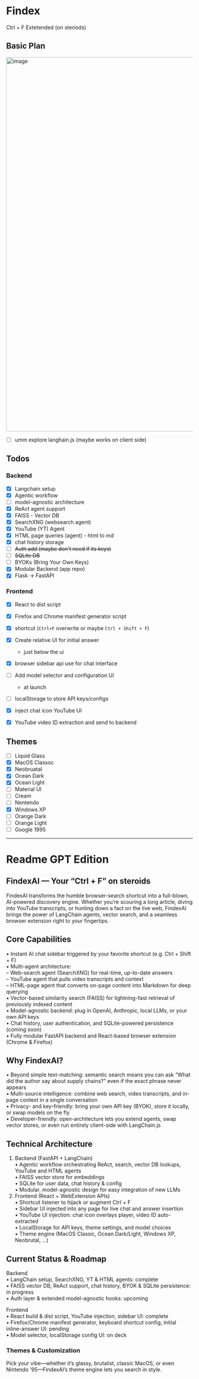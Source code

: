 # Findex

Ctrl + F Extetended (on steriods)

## Basic Plan

<img width="1050" height="1009" alt="image" src="https://github.com/user-attachments/assets/ceda4f37-7c0d-4a90-b79a-2b41e2e25844" />

- [ ] umm explore langhain.js (maybe works on client side)

## Todos

### Backend

- [x] Langchain setup
- [x] Agentic workflow
- [ ] model-agnostic architecture
- [x] ReAct agent support
- [x] FAISS - Vector DB
- [x] SearchXNG (websearch agent)
- [x] YouTube (YT) Agent
- [x] HTML page queries (agent) - html to md
- [x] chat history storage
- [ ] ~~Auth add (maybe don't need if its keys)~~
- [ ] ~~SQLite DB~~
- [ ] BYOKs (Bring Your Own Keys)
- [x] Modular Backend (app repo)
- [x] Flask -> FastAPI

### Frontend

- [x] React to dist script
- [x] Firefox and Chrome manifest generator script
- [x] shortcut (`Ctrl+F` overwrite or maybe `Ctrl + Shift + F`)
- [x] Create relative UI for initial answer

  - just below the ui

- [x] browser sidebar api use for chat interface
- [ ] Add model selector and configuration UI

  - at launch

- [ ] localStorage to store API keys/configs
- [x] inject chat icon YouTube UI
- [x] YouTube video ID extraction and send to backend

## Themes

- [ ] Liquid Glass
- [x] MacOS Classoc
- [x] Neobruatal
- [x] Ocean Dark
- [x] Ocean Light
- [ ] Material UI
- [ ] Cream
- [ ] Nentendo
- [x] Windows XP
- [ ] Orange Dark
- [ ] Orange Light
- [ ] Google 1995

---

# Readme GPT Edition

## FindexAI — Your “Ctrl + F” on steroids

FindexAI transforms the humble browser-search shortcut into a full-blown, AI-powered discovery engine. Whether you’re scouring a long article, diving into YouTube transcripts, or hunting down a fact on the live web, FindexAI brings the power of LangChain agents, vector search, and a seamless browser extension right to your fingertips.

## Core Capabilities

• Instant AI chat sidebar triggered by your favorite shortcut (e.g. Ctrl + Shift + F)  
• Multi-agent architecture:  
 – Web-search agent (SearchXNG) for real-time, up-to-date answers  
 – YouTube agent that pulls video transcripts and context  
 – HTML-page agent that converts on-page content into Markdown for deep querying  
• Vector-based similarity search (FAISS) for lightning-fast retrieval of previously indexed content  
• Model-agnostic backend: plug in OpenAI, Anthropic, local LLMs, or your own API keys  
• Chat history, user authentication, and SQLite-powered persistence (coming soon)  
• Fully modular FastAPI backend and React-based browser extension (Chrome & Firefox)

## Why FindexAI?

• Beyond simple text-matching: semantic search means you can ask “What did the author say about supply chains?” even if the exact phrase never appears  
• Multi-source intelligence: combine web search, video transcripts, and in-page context in a single conversation  
• Privacy- and key-friendly: bring your own API key (BYOK), store it locally, or swap models on the fly  
• Developer-friendly: open-architecture lets you extend agents, swap vector stores, or even run entirely client-side with LangChain.js

## Technical Architecture

1. Backend (FastAPI + LangChain)  
   • Agentic workflow orchestrating ReAct, search, vector DB lookups, YouTube and HTML agents  
   • FAISS vector store for embeddings  
   • SQLite for user data, chat history & config  
   • Modular, model-agnostic design for easy integration of new LLMs
2. Frontend (React + WebExtension APIs)  
   • Shortcut listener to hijack or augment Ctrl + F  
   • Sidebar UI injected into any page for live chat and answer insertion  
   • YouTube UI injection: chat icon overlays player, video ID auto-extracted  
   • LocalStorage for API keys, theme settings, and model choices  
   • Theme engine (MacOS Classic, Ocean Dark/Light, Windows XP, Neobrutal, …)

## Current Status & Roadmap

Backend  
• LangChain setup, SearchXNG, YT & HTML agents: complete  
• FAISS vector DB, ReAct support, chat history, BYOK & SQLite persistence: in progress  
• Auth layer & extended model-agnostic hooks: upcoming

Frontend  
• React build & dist script, YouTube injection, sidebar UI: complete  
• Firefox/Chrome manifest generator, keyboard shortcut config, initial inline-answer UI: pending  
• Model selector, localStorage config UI: on deck

### Themes & Customization

Pick your vibe—whether it’s glassy, brutalist, classic MacOS, or even Nintendo ’95—FindexAI’s theme engine lets you search in style.
